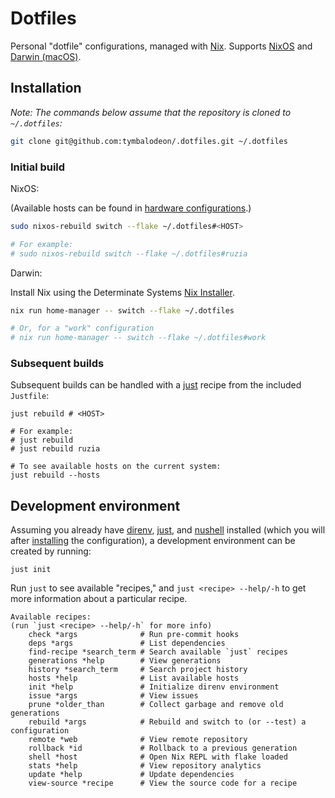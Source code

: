 # Dotfiles

Personal "dotfile" configurations, managed with [Nix](https://nix.dev/).
Supports [NixOS](https://nixos.org/manual/nixos/stable/) and
[Darwin (macOS)](https://www.apple.com/macos/).

## Installation

_Note: The commands below assume that the repository is cloned to `~/.dotfiles`:_

```sh
git clone git@github.com:tymbalodeon/.dotfiles.git ~/.dotfiles
```

### Initial build

NixOS:

(Available hosts can be found in
[hardware configurations](./nixos/hardware-configurations).)

```sh
sudo nixos-rebuild switch --flake ~/.dotfiles#<HOST>

# For example:
# sudo nixos-rebuild switch --flake ~/.dotfiles#ruzia
```

Darwin:

Install Nix using the Determinate Systems
[Nix Installer](https://github.com/DeterminateSystems/nix-installer).

```sh
nix run home-manager -- switch --flake ~/.dotfiles

# Or, for a "work" configuration
# nix run home-manager -- switch --flake ~/.dotfiles#work
```

### Subsequent builds

Subsequent builds can be handled with a [just](https://just.systems/man/en/)
recipe from the included `Justfile`:

```nushell
just rebuild # <HOST>

# For example:
# just rebuild
# just rebuild ruzia
```

```nushell
# To see available hosts on the current system:
just rebuild --hosts
```

## Development environment

Assuming you already have [direnv](https://direnv.net/),
[just](https://just.systems/man/en/), and [nushell](https://www.nushell.sh/)
installed (which you will after [installing](#installation) the configuration),
a development environment can be created by running:

```nushell
just init
```

Run `just` to see available "recipes," and `just <recipe> --help/-h` to get more
information about a particular recipe.

<!-- `just` start -->

```nushell
Available recipes:
(run `just <recipe> --help/-h` for more info)
    check *args              # Run pre-commit hooks
    deps *args               # List dependencies
    find-recipe *search_term # Search available `just` recipes
    generations *help        # View generations
    history *search_term     # Search project history
    hosts *help              # List available hosts
    init *help               # Initialize direnv environment
    issue *args              # View issues
    prune *older_than        # Collect garbage and remove old generations
    rebuild *args            # Rebuild and switch to (or --test) a configuration
    remote *web              # View remote repository
    rollback *id             # Rollback to a previous generation
    shell *host              # Open Nix REPL with flake loaded
    stats *help              # View repository analytics
    update *help             # Update dependencies
    view-source *recipe      # View the source code for a recipe
```

<!-- `just` end -->
